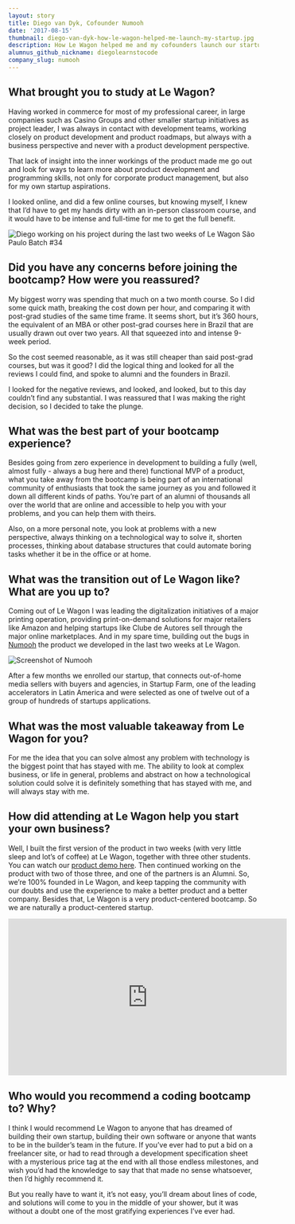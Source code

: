 ```yaml
---
layout: story
title: Diego van Dyk, Cofounder Numooh
date: '2017-08-15'
thumbnail: diego-van-dyk-how-le-wagon-helped-me-launch-my-startup.jpg
description: How Le Wagon helped me and my cofounders launch our startup.
alumnus_github_nickname: diegolearnstocode
company_slug: numooh
---
```


## What brought you to study at Le Wagon?

Having worked in commerce for most of my professional career, in large companies such as Casino Groups and other smaller startup initiatives as project leader, I was always in contact with development teams, working closely on product development and product roadmaps, but always with a business perspective and never with a product development perspective.

That lack of insight into the inner workings of the product made me go out and look for ways to learn more about product development and programming skills, not only for corporate product management, but also for my own startup aspirations.

I looked online, and did a few online courses, but knowing myself, I knew that I’d have to get my hands dirty with an in-person classroom course, and it would have to be intense and full-time for me to get the full benefit.

<p><img src="https://raw.githubusercontent.com/lewagon/www-images/master/testimonials/diegovandyke/2017-08-15-numooh-2.jpg" alt="Diego working on his project during the last two weeks of Le Wagon São Paulo Batch #34"></p>

## Did you have any concerns before joining the bootcamp? How were you reassured?

My biggest worry was spending that much on a two month course. So I did some quick math, breaking the cost down per hour, and comparing it with post-grad studies of the same time frame. It seems short, but it’s 360 hours, the equivalent of an MBA or other post-grad courses here in Brazil that are usually drawn out over two years. All that squeezed into and intense 9-week period.

So the cost seemed reasonable, as it was still cheaper than said post-grad courses, but was it good? I did the logical thing and looked for all the reviews I could find, and spoke to alumni and the founders in Brazil.

I looked for the negative reviews, and looked, and looked, but to this day couldn’t find any substantial. I was reassured that I was making the right decision, so I decided to take the plunge.

## What was the best part of your bootcamp experience?

Besides going from zero experience in development to building a fully (well, almost fully - always a bug here and there) functional MVP of a product, what you take away from the bootcamp is being part of an international community of enthusiasts that took the same journey as you and followed it down all different kinds of paths. You’re part of an alumni of thousands all over the world that are online and accessible to help you with your problems, and you can help them with theirs.

Also, on a more personal note, you look at problems with a new perspective, always thinking on a technological way to solve it, shorten processes, thinking about database structures that could automate boring tasks whether it be in the office or at home.

## What was the transition out of Le Wagon like? What are you up to?

Coming out of Le Wagon I was leading the digitalization initiatives of a major printing operation, providing print-on-demand solutions for major retailers like Amazon and helping startups like Clube de Autores sell through the major online marketplaces. And in my spare time, building out the bugs in [Numooh](http://numooh.com.br/) the product we developed in the last two weeks at Le Wagon.

<p><img src="https://raw.githubusercontent.com/lewagon/www-images/master/testimonials/diegovandyke/2017-08-15-numooh-1.jpg" alt="Screenshot of Numooh"></p>

After a few months we enrolled our startup, that connects out-of-home media sellers with buyers and agencies, in Startup Farm, one of the leading accelerators in Latin America and were selected as one of twelve out of a group of hundreds of startups applications.

## What was the most valuable takeaway from Le Wagon for you?

For me the idea that you can solve almost any problem with technology is the biggest point that has stayed with me. The ability to look at complex business, or life in general, problems and abstract on how a technological solution could solve it is definitely something that has stayed with me, and will always stay with me.

## How did attending at Le Wagon help you start your own business?

Well, I built the first version of the product in two weeks (with very little sleep and lot’s of coffee) at Le Wagon, together with three other students. You can watch our [product demo here](https://www.lewagon.com/demoday/34/numooh). Then continued working on the product with two of those three, and one of the partners is an Alumni. So, we’re 100% founded in Le Wagon, and keep tapping the community with our doubts and use the experience to make a better product and a better company. Besides that, Le Wagon is a very product-centered bootcamp. So we are naturally a product-centered startup.

<div class="video-container">
  <div class="video-wrapper">
    <iframe width="560" height="315" src="https://www.youtube.com/embed/zd9nbSmVO4I" frameborder="0" allowfullscreen></iframe>
  </div>
</div>

## Who would you recommend a coding bootcamp to? Why?

I think I would recommend Le Wagon to anyone that has dreamed of building their own startup, building their own software or anyone that wants to be in the builder’s team in the future. If you’ve ever had to put a bid on a freelancer site, or had to read through a development specification sheet with a mysterious price tag at the end with all those endless milestones, and wish you’d had the knowledge to say that that made no sense whatsoever, then I’d highly recommend it.

But you really have to want it, it’s not easy, you’ll dream about lines of code, and solutions will come to you in the middle of your shower, but it was without a doubt one of the most gratifying experiences I’ve ever had.
